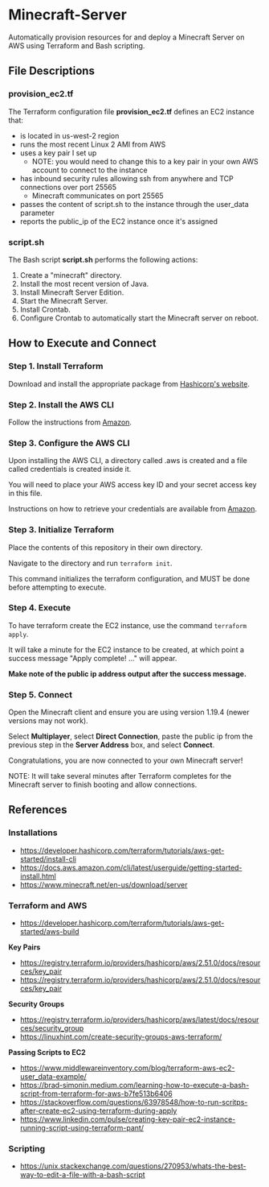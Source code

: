 # Minecraft-Server
Automatically provision resources for and deploy a Minecraft Server on AWS using Terraform and Bash scripting.

## File Descriptions
### provision_ec2.tf
The Terraform configuration file **provision_ec2.tf** defines an EC2 instance that:
  - is located in us-west-2 region
  - runs the most recent Linux 2 AMI from AWS
  - uses a key pair I set up 
      - NOTE: you would need to change this to a key pair in your own AWS account to connect to the instance
  - has inbound security rules allowing ssh from anywhere and TCP connections over port 25565 
      - Minecraft communicates on port 25565
  - passes the content of script.sh to the instance through the user_data parameter
  - reports the public_ip of the EC2 instance once it's assigned

### script.sh
The Bash script **script.sh** performs the following actions:
  1. Create a "minecraft" directory.
  2. Install the most recent version of Java.
  3. Install Minecraft Server Edition.
  4. Start the Minecraft Server.
  5. Install Crontab.
  6. Configure Crontab to automatically start the Minecraft server on reboot.

## How to Execute and Connect
### Step 1. Install Terraform
Download and install the appropriate package from [Hashicorp's website](https://developer.hashicorp.com/terraform/downloads).

### Step 2. Install the AWS CLI
Follow the instructions from [Amazon](https://docs.aws.amazon.com/cli/latest/userguide/getting-started-install.html).

### Step 3. Configure the AWS CLI

Upon installing the AWS CLI, a directory called .aws is created and a file called credentials is created inside it.

You will need to place your AWS access key ID and your secret access key in this file.

Instructions on how to retrieve your credentials are available from [Amazon](https://docs.aws.amazon.com/sdk-for-javascript/v2/developer-guide/getting-your-credentials.html).

### Step 3. Initialize Terraform

Place the contents of this repository in their own directory.

Navigate to the directory and run `terraform init`.

This command initializes the terraform configuration, and MUST be done before attempting to execute.

### Step 4. Execute

To have terraform create the EC2 instance, use the command `terraform apply`.

It will take a minute for the EC2 instance to be created, at which point a success message "Apply complete! ..." will appear.

**Make note of the public ip address output after the success message.**

### Step 5. Connect

Open the Minecraft client and ensure you are using version 1.19.4 (newer versions may not work).

Select **Multiplayer**, select **Direct Connection**, paste the public ip from the previous step in the **Server Address** box, and select **Connect**.

Congratulations, you are now connected to your own Minecraft server!

NOTE: It will take several minutes after Terraform completes for the Minecraft server to finish booting and allow connections.

## References

### Installations
- https://developer.hashicorp.com/terraform/tutorials/aws-get-started/install-cli
- https://docs.aws.amazon.com/cli/latest/userguide/getting-started-install.html
- https://www.minecraft.net/en-us/download/server

### Terraform and AWS
- https://developer.hashicorp.com/terraform/tutorials/aws-get-started/aws-build

**Key Pairs**
- https://registry.terraform.io/providers/hashicorp/aws/2.51.0/docs/resources/key_pair
- https://registry.terraform.io/providers/hashicorp/aws/2.51.0/docs/resources/key_pair

**Security Groups**
- https://registry.terraform.io/providers/hashicorp/aws/latest/docs/resources/security_group
- https://linuxhint.com/create-security-groups-aws-terraform/

**Passing Scripts to EC2**
- https://www.middlewareinventory.com/blog/terraform-aws-ec2-user_data-example/
- https://brad-simonin.medium.com/learning-how-to-execute-a-bash-script-from-terraform-for-aws-b7fe513b6406
- https://stackoverflow.com/questions/63978548/how-to-run-scritps-after-create-ec2-using-terraform-during-apply
- https://www.linkedin.com/pulse/creating-key-pair-ec2-instance-running-script-using-terraform-pant/

### Scripting
- https://unix.stackexchange.com/questions/270953/whats-the-best-way-to-edit-a-file-with-a-bash-script
